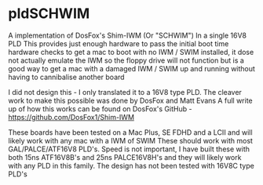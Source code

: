# pldSCHWIM
A implementation of DosFox's Shim-IWM (Or "SCHWIM") In a single 16V8 PLD
This provides just enough hardware to pass the initial boot time hardware checks to get a mac to boot with no IWM / SWIM installed, it dose not actually emulate the IWM so the floppy drive will not function but is a good way to get a mac with a damaged IWM / SWIM up and running without having to cannibalise another board

I did not design this - I only translated it to a 16V8 type PLD. The cleaver work to make this possible was done by DosFox and Matt Evans
A full write up of how this works can be found on DosFox's GitHub - https://github.com/DosFox1/Shim-IWM

These boards have been tested on a Mac Plus, SE FDHD and a LCII and will likely work with any mac with a IWM of SWIM
These should work with most GAL/PALCE/ATF16V8 PLD's. Speed is not important, I have built these with both 15ns ATF16V8B's and 25ns PALCE16V8H's and they will likely work with any PLD in this family. The design has not been tested with 16V8C type PLD's
